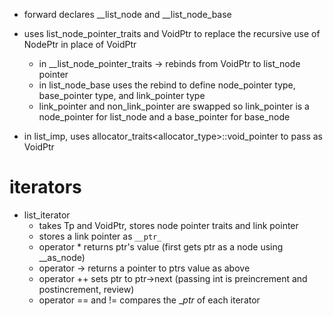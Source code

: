 - forward declares __list_node and __list_node_base
- uses list_node_pointer_traits and VoidPtr to replace the recursive use of NodePtr in place of VoidPtr
    - in __list_node_pointer_traits -> rebinds from VoidPtr to list_node pointer
    - in list_node_base uses the rebind to define node_pointer type, base_pointer type, and link_pointer type
    - link_pointer and non_link_pointer are swapped so link_pointer is a node_pointer for list_node and a base_pointer for base_node
    
- in list_imp, uses allocator_traits<allocator_type>::void_pointer to pass as VoidPtr


# iterators
- list_iterator
    - takes Tp and VoidPtr, stores node pointer traits and link pointer
    - stores a link pointer as `__ptr_`
    - operator * returns ptr's value (first gets ptr as a node using __as_node)
    - operator -> returns a pointer to ptrs value as above
    - operator ++ sets ptr to ptr->next (passing int is preincrement and postincrement, review)
    - operator == and != compares the __ptr_ of each iterator
    